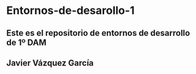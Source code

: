 # Entornos-de-desarollo-1
Este es el repositorio de entornos de desarrollo de 1º DAM
------------------------------------------------------------------
Javier Vázquez García
------------------------------------------------------------------
